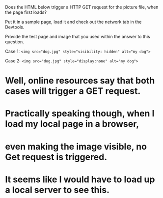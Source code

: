 Does the HTML below trigger a HTTP GET request for the picture file, when the page first loads?  

Put it in a sample page, load it and check out the network tab in the Devtools.

Provide the test page and image that you used within the answer to this question.

Case 1:
    `<img src="dog.jpg" style="visibility: hidden" alt="my dog">`

Case 2:
    `<img src="dog.jpg" style="display:none" alt="my dog">`

# Well, online resources say that both cases will trigger a GET request.
# Practically speaking though, when I load my local page in a browser,
# even making the image visible, no Get request is triggered.
# It seems like I would have to load up a local server to see this.